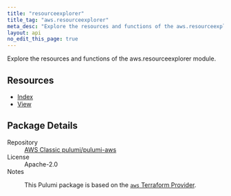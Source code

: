 ```yaml
---
title: "resourceexplorer"
title_tag: "aws.resourceexplorer"
meta_desc: "Explore the resources and functions of the aws.resourceexplorer module."
layout: api
no_edit_this_page: true
---
```


<!-- WARNING: this file was generated by Pulumi Docs Generator. -->
<!-- Do not edit by hand unless you're certain you know what you are doing! -->

Explore the resources and functions of the aws.resourceexplorer module.

<h2 id="resources">Resources</h2>
<ul class="api">
    <li><a href="--index/" title="Index"><span class="api-symbol api-symbol--resource"></span>Index</a></li>
    <li><a href="view/" title="View"><span class="api-symbol api-symbol--resource"></span>View</a></li>
</ul>

<h2 id="package-details">Package Details</h2>
<dl class="package-details">
	<dt>Repository</dt>
	<dd><a href="https://github.com/pulumi/pulumi-aws">AWS Classic pulumi/pulumi-aws</a></dd>
	<dt>License</dt>
	<dd>Apache-2.0</dd>
	<dt>Notes</dt>
	<dd><p>This Pulumi package is based on the <a href="https://github.com/hashicorp/terraform-provider-aws"><code>aws</code> Terraform Provider</a>.</p>
</dd>
</dl>

